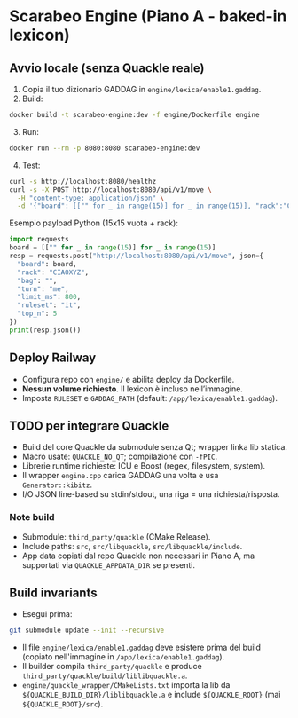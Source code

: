 # Scarabeo Engine (Piano A - baked-in lexicon)

## Avvio locale (senza Quackle reale)

1) Copia il tuo dizionario GADDAG in `engine/lexica/enable1.gaddag`.
2) Build:
```bash
docker build -t scarabeo-engine:dev -f engine/Dockerfile engine
```

3) Run:
```bash
docker run --rm -p 8080:8080 scarabeo-engine:dev
```

4) Test:
```bash
curl -s http://localhost:8080/healthz
curl -s -X POST http://localhost:8080/api/v1/move \
  -H "content-type: application/json" \
  -d '{"board": [["" for _ in range(15)] for _ in range(15)], "rack":"CIAOXYZ", "bag":"", "turn":"me", "limit_ms":800, "ruleset":"it", "top_n":5 }'
```

Esempio payload Python (15x15 vuota + rack):
```python
import requests
board = [["" for _ in range(15)] for _ in range(15)]
resp = requests.post("http://localhost:8080/api/v1/move", json={
  "board": board,
  "rack": "CIAOXYZ",
  "bag": "",
  "turn": "me",
  "limit_ms": 800,
  "ruleset": "it",
  "top_n": 5
})
print(resp.json())
```

## Deploy Railway

- Configura repo con `engine/` e abilita deploy da Dockerfile.
- **Nessun volume richiesto**. Il lexicon è incluso nell’immagine.
- Imposta `RULESET` e `GADDAG_PATH` (default: `/app/lexica/enable1.gaddag`).

## TODO per integrare Quackle

- Build del core Quackle da submodule senza Qt; wrapper linka lib statica.
- Macro usate: `QUACKLE_NO_QT`; compilazione con `-fPIC`.
- Librerie runtime richieste: ICU e Boost (regex, filesystem, system).
- Il wrapper `engine.cpp` carica GADDAG una volta e usa `Generator::kibitz`.
- I/O JSON line-based su stdin/stdout, una riga = una richiesta/risposta.

### Note build
- Submodule: `third_party/quackle` (CMake Release).
- Include paths: `src`, `src/libquackle`, `src/libquackle/include`.
- App data copiati dal repo Quackle non necessari in Piano A, ma supportati via `QUACKLE_APPDATA_DIR` se presenti.

## Build invariants

- Esegui prima:
```bash
git submodule update --init --recursive
```
- Il file `engine/lexica/enable1.gaddag` deve esistere prima del build (copiato nell'immagine in `/app/lexica/enable1.gaddag`).
- Il builder compila `third_party/quackle` e produce `third_party/quackle/build/liblibquackle.a`.
- `engine/quackle_wrapper/CMakeLists.txt` importa la lib da `${QUACKLE_BUILD_DIR}/liblibquackle.a` e include `${QUACKLE_ROOT}` (mai `${QUACKLE_ROOT}/src`).


